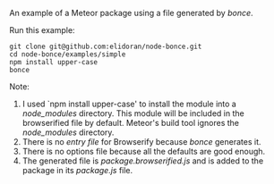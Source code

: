 An example of a Meteor package using a file generated by *bonce*.

Run this example:

```
git clone git@github.com:elidoran/node-bonce.git
cd node-bonce/examples/simple
npm install upper-case
bonce
```

Note:

1. I used `npm install upper-case' to install the module into a *node_modules* directory. This module will be included in the browserified file by default. Meteor's build tool ignores the *node_modules* directory.
2. There is no *entry file* for Browserify because *bonce* generates it.
3. There is no options file because all the defaults are good enough.
4. The generated file is *package.browserified.js* and is added to the package in its *package.js* file.
